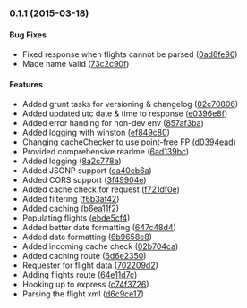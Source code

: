 <a name="0.1.1"></a>
### 0.1.1 (2015-03-18)


#### Bug Fixes

* Fixed response when flights cannot be parsed ([0ad8fe96](https://github.com/stavinski/iom-flights-api.git/commit/0ad8fe968d511eb9a753931e7243bc0c53f68793))
* Made name valid ([73c2c90f](https://github.com/stavinski/iom-flights-api.git/commit/73c2c90f9b5951223c89d21141804db494a6d95b))


#### Features

* Added grunt tasks for versioning & changelog ([02c70806](https://github.com/stavinski/iom-flights-api.git/commit/02c70806960d4554d8598e5fe82d1cbfed276493))
* Added updated utc date & time to response ([e0396e8f](https://github.com/stavinski/iom-flights-api.git/commit/e0396e8fd098f1a260f073b5f13ac3984da3536e))
* Added error handing for non-dev env ([857af3ba](https://github.com/stavinski/iom-flights-api.git/commit/857af3bae0efd67627bea9cbb6e8ec8504180c86))
* Added logging with winston ([ef849c80](https://github.com/stavinski/iom-flights-api.git/commit/ef849c8022820b0709737d0031f9beaaf5282586))
* Changing cacheChecker to use point-free FP ([d0394ead](https://github.com/stavinski/iom-flights-api.git/commit/d0394ead1444f307743a3500f767c259661a9476))
* Provided comprehensive readme ([6ad139bc](https://github.com/stavinski/iom-flights-api.git/commit/6ad139bc1e331337bc3b0baec7503f9c4ffccda2))
* Added logging ([8a2c778a](https://github.com/stavinski/iom-flights-api.git/commit/8a2c778a94d634b76bc1b0998efe760048b04d3f))
* Added JSONP support ([ca40cb6a](https://github.com/stavinski/iom-flights-api.git/commit/ca40cb6a5d68cd290f1ba66ddcf7f8d3dd87b5db))
* Added CORS support ([3f49904e](https://github.com/stavinski/iom-flights-api.git/commit/3f49904ec6debb38e2847646c1b0d18687e66300))
* Added cache check for request ([f721df0e](https://github.com/stavinski/iom-flights-api.git/commit/f721df0e93676644e62c7cb447514316460473f2))
* Added filtering ([f6b3af42](https://github.com/stavinski/iom-flights-api.git/commit/f6b3af4258b28f73cf3d2af308e1833c63067c3d))
* Added caching ([b6ea11f2](https://github.com/stavinski/iom-flights-api.git/commit/b6ea11f2e6862183312a3f7aa03f857239842113))
* Populating flights ([ebde5cf4](https://github.com/stavinski/iom-flights-api.git/commit/ebde5cf4aeda757ab88273a74359101f05a03ef9))
* Added better date formatting ([647c48d4](https://github.com/stavinski/iom-flights-api.git/commit/647c48d47df4fe5b3e4849390834c8465de16e00))
* Added date formatting ([6b9658e8](https://github.com/stavinski/iom-flights-api.git/commit/6b9658e82eae0e97f2633315b257a86360a60dae))
* Added incoming cache check ([02b704ca](https://github.com/stavinski/iom-flights-api.git/commit/02b704cac5620848c61a552998e5e2f972147841))
* Added caching route ([6d6e2350](https://github.com/stavinski/iom-flights-api.git/commit/6d6e235083f6b0117f376d9637694d54a66e9eaf))
* Requester for flight data ([702209d2](https://github.com/stavinski/iom-flights-api.git/commit/702209d2586787463c5ea79d750b44451940dc7c))
* Adding flights route ([64e11d7c](https://github.com/stavinski/iom-flights-api.git/commit/64e11d7c7c60cc79d1ddebee420a55e529521d72))
* Hooking up to express ([c74f3726](https://github.com/stavinski/iom-flights-api.git/commit/c74f3726141a47d004a403f66df2369ccad45e8d))
* Parsing the flight xml ([d6c9ce17](https://github.com/stavinski/iom-flights-api.git/commit/d6c9ce175719d4b059d4478dab9d45165c018ca6))


